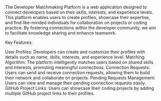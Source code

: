 The Developer Matchmaking Platform is a web application designed to connect developers based on their skills, interests, and experience levels.
This platform enables users to create profiles, showcase their expertise, and find like-minded individuals for collaboration on projects or coding practice.
By fostering connections within the developer community, we aim to facilitate knowledge sharing and enhance teamwork.


Key Features:

User Profiles: Developers can create and customize their profiles with details such as name, skills, interests, and experience level.
Matching Algorithm: The platform intelligently matches users based on shared skills and interests, promoting meaningful connections.
Connection Requests: Users can send and receive connection requests, allowing them to build their network and collaborate on projects.
Pending Requests Management: Users can view and manage their pending connection requests easily.
GitHub Project Links: Users can showcase their coding projects by adding multiple GitHub project links to their profiles.
